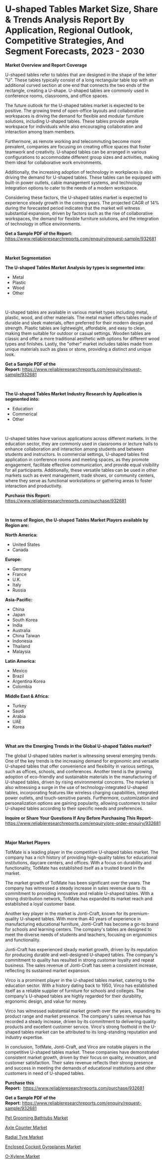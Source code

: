 <p><h1>U-shaped Tables Market Size, Share & Trends Analysis Report By Application, Regional Outlook, Competitive Strategies, And Segment Forecasts, 2023 - 2030</h1></p><p><strong>Market Overview and Report Coverage</strong></p>
<p><p>U-shaped tables refer to tables that are designed in the shape of the letter "U". These tables typically consist of a long rectangular table top with an additional curved section at one end that connects the two ends of the rectangle, creating a U-shape. U-shaped tables are commonly used in conference rooms, classrooms, and office spaces.</p><p>The future outlook for the U-shaped tables market is expected to be positive. The growing trend of open-office layouts and collaborative workspaces is driving the demand for flexible and modular furniture solutions, including U-shaped tables. These tables provide ample workspace for individuals while also encouraging collaboration and interaction among team members.</p><p>Furthermore, as remote working and telecommuting become more prevalent, companies are focusing on creating office spaces that foster teamwork and creativity. U-shaped tables can be arranged in various configurations to accommodate different group sizes and activities, making them ideal for collaborative work environments.</p><p>Additionally, the increasing adoption of technology in workplaces is also driving the demand for U-shaped tables. These tables can be equipped with built-in power outlets, cable management systems, and technology integration options to cater to the needs of a modern workspace.</p><p>Considering these factors, the U-shaped tables market is expected to experience steady growth in the coming years. The projected CAGR of 14% during the forecasted period indicates that the market will witness substantial expansion, driven by factors such as the rise of collaborative workspaces, the demand for flexible furniture solutions, and the integration of technology in office environments.</p></p>
<p><strong>Get a Sample PDF of the Report:</strong> <a href="https://www.reliableresearchreports.com/enquiry/request-sample/932681">https://www.reliableresearchreports.com/enquiry/request-sample/932681</a></p>
<p>&nbsp;</p>
<p><strong>Market Segmentation</strong></p>
<p><strong>The U-shaped Tables Market Analysis by types is segmented into:</strong></p>
<p><ul><li>Metal</li><li>Plastic</li><li>Wood</li><li>Other</li></ul></p>
<p>&nbsp;</p>
<p><p>U-shaped tables are available in various market types including metal, plastic, wood, and other materials. The metal market offers tables made of durable and sleek materials, often preferred for their modern design and strength. Plastic tables are lightweight, affordable, and easy to clean, making them suitable for outdoor or casual settings. Wooden tables are classic and offer a more traditional aesthetic with options for different wood types and finishes. Lastly, the "other" market includes tables made from unique materials such as glass or stone, providing a distinct and unique look.</p></p>
<p><strong>Get a Sample PDF of the Report:</strong>&nbsp;<a href="https://www.reliableresearchreports.com/enquiry/request-sample/932681">https://www.reliableresearchreports.com/enquiry/request-sample/932681</a></p>
<p>&nbsp;</p>
<p><strong>The U-shaped Tables Market Industry Research by Application is segmented into:</strong></p>
<p><ul><li>Education</li><li>Commerical</li><li>Other</li></ul></p>
<p>&nbsp;</p>
<p><p>U-shaped tables have various applications across different markets. In the education sector, they are commonly used in classrooms or lecture halls to enhance collaboration and interaction among students and between students and instructors. In commercial settings, U-shaped tables find application in conference rooms and meeting spaces, as they promote engagement, facilitate effective communication, and provide equal visibility for all participants. Additionally, these versatile tables can be used in other markets such as event management, trade shows, or community centers, where they serve as functional workstations or gathering areas to foster interaction and productivity.</p></p>
<p><strong>Purchase this Report:</strong>&nbsp; <a href="https://www.reliableresearchreports.com/purchase/932681">https://www.reliableresearchreports.com/purchase/932681</a></p>
<p>&nbsp;</p>
<p><strong>In terms of Region, the U-shaped Tables Market Players available by Region are:</strong></p>
<p>
    <p> <strong> North America: </strong>
        <ul>
            <li>United States</li>
            <li>Canada</li>
        </ul>
        </p> 
    <p> <strong> Europe: </strong>
        <ul>
            <li>Germany</li>
            <li>France</li>
            <li>U.K.</li>
            <li>Italy</li>
            <li>Russia</li>
        </ul>
        </p> 
    <p> <strong> Asia-Pacific: </strong>
        <ul>
            <li>China</li>
            <li>Japan</li>
            <li>South Korea</li>
            <li>India</li>
            <li>Australia</li>
            <li>China Taiwan</li>
            <li>Indonesia</li>
            <li>Thailand</li>
            <li>Malaysia</li>
        </ul>
        </p> 
    <p> <strong> Latin America: </strong>
        <ul>
            <li>Mexico</li>
            <li>Brazil</li>
            <li>Argentina Korea</li>
            <li>Colombia</li>
        </ul>
        </p> 
    <p> <strong> Middle East & Africa: </strong>
        <ul>
            <li>Turkey</li>
            <li>Saudi</li>
            <li>Arabia</li>
            <li>UAE</li>
            <li>Korea</li>
        </ul>
    </p>
    </p>
<p>&nbsp;</p>
<p><strong>What are the Emerging Trends in the Global U-shaped Tables market?</strong></p>
<p><p>The global U-shaped tables market is witnessing several emerging trends. One of the key trends is the increasing demand for ergonomic and versatile U-shaped tables that offer convenience and flexibility in various settings, such as offices, schools, and conferences. Another trend is the growing adoption of eco-friendly and sustainable materials in the manufacturing of U-shaped tables, driven by rising environmental concerns. The market is also witnessing a surge in the use of technology-integrated U-shaped tables, incorporating features like wireless charging capabilities, integrated power outlets, and touch-sensitive panels. Furthermore, customization and personalization options are gaining popularity, allowing customers to tailor U-shaped tables according to their specific needs and preferences.</p></p>
<p><strong>Inquire or Share Your Questions If Any Before Purchasing This Report</strong>- <a href="https://www.reliableresearchreports.com/enquiry/pre-order-enquiry/932681">https://www.reliableresearchreports.com/enquiry/pre-order-enquiry/932681</a></p>
<p>&nbsp;</p>
<p><strong>Major Market Players</strong></p>
<p><p>TotMate is a leading player in the competitive U-shaped tables market. The company has a rich history of providing high-quality tables for educational institutions, daycare centers, and offices. With a focus on durability and functionality, TotMate has established itself as a trusted brand in the market.</p><p>The market growth of TotMate has been significant over the years. The company has witnessed a steady increase in sales revenue due to its commitment to providing innovative and reliable U-shaped tables. With a strong distribution network, TotMate has expanded its market reach and established a loyal customer base.</p><p>Another key player in the market is Jonti-Craft, known for its premium-quality U-shaped tables. With more than 40 years of experience in manufacturing educational furniture, Jonti-Craft has become a go-to brand for schools and learning centers. The company's tables are designed to meet the diverse needs of students and teachers, focusing on ergonomics and functionality.</p><p>Jonti-Craft has experienced steady market growth, driven by its reputation for producing durable and well-designed U-shaped tables. The company's commitment to quality has resulted in strong customer loyalty and repeat business. The sales revenue of Jonti-Craft has seen a consistent increase, reflecting its sustained market expansion.</p><p>Virco is a prominent player in the U-shaped tables market, catering to the education sector. With a history dating back to 1950, Virco has established itself as a reliable supplier of furniture for schools and colleges. The company's U-shaped tables are highly regarded for their durability, ergonomic design, and value for money.</p><p>Virco has witnessed substantial market growth over the years, expanding its product range and market presence. The company's sales revenue has recorded a steady increase, driven by its commitment to delivering quality products and excellent customer service. Virco's strong foothold in the U-shaped tables market can be attributed to its long-standing reputation and industry expertise.</p><p>In conclusion, TotMate, Jonti-Craft, and Virco are notable players in the competitive U-shaped tables market. These companies have demonstrated consistent market growth, driven by their focus on quality, innovation, and customer satisfaction. Their sales revenue reflects their strong presence and success in meeting the demands of educational institutions and other customers in need of U-shaped tables.</p></p>
<p><strong>Purchase this Report:</strong>&nbsp;&nbsp;<a href="https://www.reliableresearchreports.com/purchase/932681">https://www.reliableresearchreports.com/purchase/932681</a></p>
<p></p>
<p><strong>Get a Sample PDF of the Report:</strong>&nbsp;<a href="https://www.reliableresearchreports.com/enquiry/request-sample/932681">https://www.reliableresearchreports.com/enquiry/request-sample/932681</a></p>
<p><p><a href="https://github.com/RichRobinson5/Market-Research-Report-List-1/blob/main/pet-grooming-bathtubs-market.md">Pet Grooming Bathtubs Market</a></p><p><a href="https://www.reportprime.com/axle-counter-r7206">Axle Counter Market</a></p><p><a href="https://www.linkedin.com/pulse/radial-tyre-market-insights-players-forecast-till-ddrgc/">Radial Tyre Market</a></p><p><a href="https://github.com/JameTravis/Market-Research-Report-List-1/blob/main/enclosed-cockpit-gyroplanes-market.md">Enclosed Cockpit Gyroplanes Market</a></p><p><a href="https://issuu.com/reportprime-2/docs/o-xylene-market-size-2030.pptx?fr=xKAE9_zU1NQ">O-Xylene Market</a></p></p>